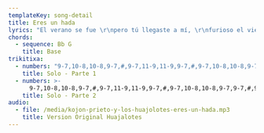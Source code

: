 ```yaml
---
templateKey: song-detail
title: Eres un hada
lyrics: "El verano se fue \r\npero tú llegaste a mí, \r\nfurioso el viento del norte \r\nruge helando todo, \r\nmas a mí no me importa \r\nteniéndote a mi lado, \r\ntu dulce y cálido aliento \r\nprotege mi reposo. \r\nAunque el bosque esté desnudo \r\ny los pájaros no canten, \r\n(Pues algún pajarraco ya canta). \r\naunque el día sea más corto \r\ny los campos estén blancos, \r\ndesde el momento en que te vi \r\npara mí ya es primavera, \r\nmi corazón se ha desbocado \r\ny eres tú la que me altera. \r\nEres un hada, eres un duende, \r\neres la diosa de las flores. \r\nHas disipado todas mis brumas, \r\nllenas mi vida de mil colores. \r\n-Sí, mis cuates, así era aquella chava que conocí en la floristería.\r\n-¿Era cálida? ¿Era cálida?\r\n-¿Cálida? Era pura catalítica.\r\n-Ajuya.\r\n-Éntrale, torpón, éntrale"
chords:
  - sequence: Bb G
    title: Base
trikitixa:
  - numbers: "9-7,10-8,10-8,9-7,#,9-7,11-9,11-9,9-7,#,9-7,10-8,10-8,9-7,9-7,#,9-7,10-8,10-8,9-7,#,9-7,11-9,11-9,9-7,#,9-7,10-8,10-8,9-7,+9-+7,#,+9-+7,+10-+8,+10-+8,+9-+7,#,+9-+7,+11-+9,+11-+9,+9-+7,#,+9-+7,+10-+8,+10-+8,+9-+7,+9-+7,#,+9-+7,+10-+8,+10-+8,+9-+7,#,+9-+7,+11-+9,+11-+9,+9-+7,#,+9-+7,+10-+8,+10-+8,+9-+7,+9-+7,#,+8-+3,+7-+5,+7-+5,+10-+8,+10-+8,+9-+7,+9-+7,11-9,11-9,+11-+9,11-9,+11-+9,+9-+7,+10-+8\r"
    title: Solo - Parte 1
  - numbers: >-
      9-7,10-8,10-8,9-7,#,9-7,11-9,11-9,9-7,#,9-7,10-8,10-8,9-7,9-7,#,9-7,10-8,10-8,9-7,#,9-7,11-9,11-9,9-7,#,9-7,10-8,10-8,9-7,+9-+7,#,+9-+7,+10-+8,+10-+8,+9-+7,#,+9-+7,+11-+9,+11-+9,+9-+7,#,+9-+7,+10-+8,+10-+8,+9-+7,+9-+7,#,+9-+7,+10-+8,+10-+8,+9-+7,#,+9-+7,+11-+9,+11-+9,+9-+7,#,+9-+7,+10-+8,+10-+8,+9-+7,+9-+7,#,+8-+3,+7-+5,+7-+5,+10-+8,#,+8-+3,+7-+5,+7-+5,+10-+8,#,+8-+3,+7-+5,+7-+5,+10-+8,+10-+8,+9-+7,11-9
    title: Solo - Parte 2
audio:
  - file: /media/kojon-prieto-y-los-huajolotes-eres-un-hada.mp3
    title: Version Original Huajalotes
---
```


